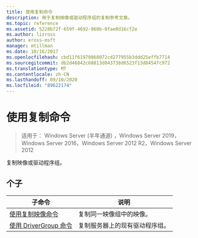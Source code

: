 ```yaml
---
title: 使用复制命令
description: 用于复制映像或驱动程序组的复制参考文章。
ms.topic: reference
ms.assetid: 5228b72f-659f-4692-960b-0fae0d16cf2e
ms.author: lizross
author: eross-msft
manager: mtillman
ms.date: 10/16/2017
ms.openlocfilehash: cbd11f61970868072cd277955b3ddd25effb7714
ms.sourcegitcommit: db2d46842c68813d043738d6523f13d8454fc972
ms.translationtype: MT
ms.contentlocale: zh-CN
ms.lasthandoff: 09/10/2020
ms.locfileid: "89622174"
---
```

# <a name="using-the-copy-command"></a>使用复制命令

> 适用于： Windows Server (半年通道) ，Windows Server 2019，Windows Server 2016，Windows Server 2012 R2，Windows Server 2012

复制映像或驱动程序组。

## <a name="subcommands"></a>个子
|子命令|说明|
|-------|--------|
|[使用复制映像命令](using-the-copy-image-command.md)|复制同一映像组中的映像。|
|[使用 DriverGroup 命令](using-the-copy-drivergroup-command.md)|复制服务器上的现有驱动程序组。|

